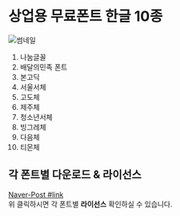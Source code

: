 # 상업용 무료폰트 한글 10종  

![썸네일](/images/400x400.jpg) 

1. 나눔글꼴  
2. 배달의민족 폰트
3. 본고딕
4. 서울서체
5. 고도체
6. 제주체
7. 청소년서체
8. 빙그레체
9. 다음체
10. 티몬체

## 각 폰트별 다운로드 & 라이선스

[Naver-Post #link](https://post.naver.com/viewer/postView.nhn?volumeNo=16277816)   
위 클릭하시면 각 폰트별 **라이선스** 확인하실 수 있습니다.
